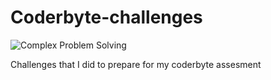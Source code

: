 # Coderbyte-challenges
![Complex Problem Solving](https://www.shutterstock.com/image-photo/complex-problem-solving-challenge-solution-600nw-1377551297.jpg)

Challenges that I did to prepare for my coderbyte assesment
